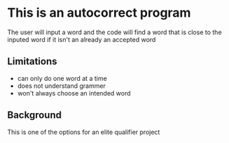 # This is an autocorrect program 
  The user will input a word and the code will find a word that is close to the inputed word if it isn't an already an accepted word
 ## Limitations
 - can only do one word at a time
 - does not understand grammer
 - won't always choose an intended word

## Background
 This is one of the options for an elite qualifier project

